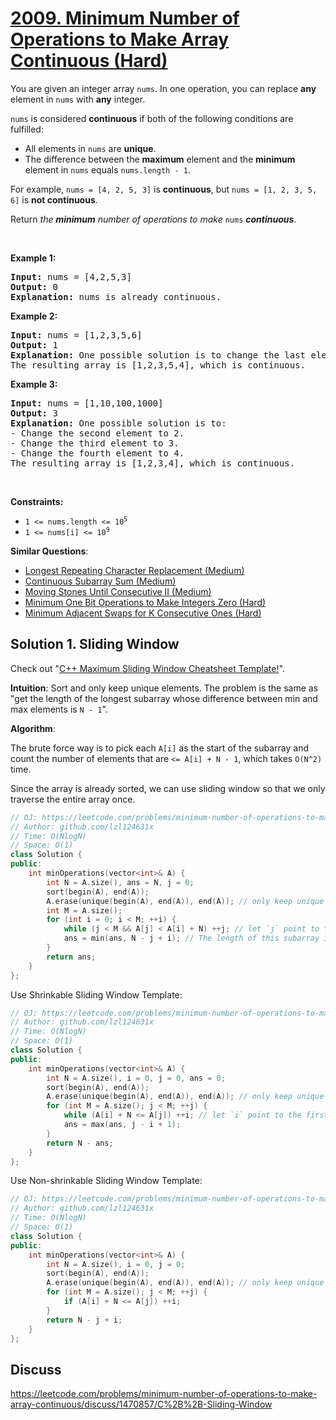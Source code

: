 # [2009. Minimum Number of Operations to Make Array Continuous (Hard)](https://leetcode.com/problems/minimum-number-of-operations-to-make-array-continuous/)

<p>You are given an integer array <code>nums</code>. In one operation, you can replace <strong>any</strong> element in <code>nums</code> with <strong>any</strong> integer.</p>

<p><code>nums</code> is considered <strong>continuous</strong> if both of the following conditions are fulfilled:</p>

<ul>
	<li>All elements in <code>nums</code> are <strong>unique</strong>.</li>
	<li>The difference between the <strong>maximum</strong> element and the <strong>minimum</strong> element in <code>nums</code> equals <code>nums.length - 1</code>.</li>
</ul>

<p>For example, <code>nums = [4, 2, 5, 3]</code> is <strong>continuous</strong>, but <code>nums = [1, 2, 3, 5, 6]</code> is <strong>not continuous</strong>.</p>

<p>Return <em>the <strong>minimum</strong> number of operations to make </em><code>nums</code><em> </em><strong><em>continuous</em></strong>.</p>

<p>&nbsp;</p>
<p><strong>Example 1:</strong></p>

<pre><strong>Input:</strong> nums = [4,2,5,3]
<strong>Output:</strong> 0
<strong>Explanation:</strong>&nbsp;nums is already continuous.
</pre>

<p><strong>Example 2:</strong></p>

<pre><strong>Input:</strong> nums = [1,2,3,5,6]
<strong>Output:</strong> 1
<strong>Explanation:</strong>&nbsp;One possible solution is to change the last element to 4.
The resulting array is [1,2,3,5,4], which is continuous.
</pre>

<p><strong>Example 3:</strong></p>

<pre><strong>Input:</strong> nums = [1,10,100,1000]
<strong>Output:</strong> 3
<strong>Explanation:</strong>&nbsp;One possible solution is to:
- Change the second element to 2.
- Change the third element to 3.
- Change the fourth element to 4.
The resulting array is [1,2,3,4], which is continuous.
</pre>

<p>&nbsp;</p>
<p><strong>Constraints:</strong></p>

<ul>
	<li><code>1 &lt;= nums.length &lt;= 10<sup>5</sup></code></li>
	<li><code>1 &lt;= nums[i] &lt;= 10<sup>9</sup></code></li>
</ul>


**Similar Questions**:
* [Longest Repeating Character Replacement (Medium)](https://leetcode.com/problems/longest-repeating-character-replacement/)
* [Continuous Subarray Sum (Medium)](https://leetcode.com/problems/continuous-subarray-sum/)
* [Moving Stones Until Consecutive II (Medium)](https://leetcode.com/problems/moving-stones-until-consecutive-ii/)
* [Minimum One Bit Operations to Make Integers Zero (Hard)](https://leetcode.com/problems/minimum-one-bit-operations-to-make-integers-zero/)
* [Minimum Adjacent Swaps for K Consecutive Ones (Hard)](https://leetcode.com/problems/minimum-adjacent-swaps-for-k-consecutive-ones/)

## Solution 1. Sliding Window

Check out "[C++ Maximum Sliding Window Cheatsheet Template!](https://leetcode.com/problems/frequency-of-the-most-frequent-element/discuss/1175088/C%2B%2B-Maximum-Sliding-Window-Cheatsheet-Template!)".

**Intuition**: Sort and only keep unique elements. The problem is the same as "get the length of the longest subarray whose difference between min and max elements is `N - 1`".

**Algorithm**:

The brute force way is to pick each `A[i]` as the start of the subarray and count the number of elements that are `<= A[i] + N - 1`, which takes `O(N^2)` time.

Since the array is already sorted, we can use sliding window so that we only traverse the entire array once.

```cpp
// OJ: https://leetcode.com/problems/minimum-number-of-operations-to-make-array-continuous/
// Author: github.com/lzl124631x
// Time: O(NlogN)
// Space: O(1)
class Solution {
public:
    int minOperations(vector<int>& A) {
        int N = A.size(), ans = N, j = 0;
        sort(begin(A), end(A));
        A.erase(unique(begin(A), end(A)), end(A)); // only keep unique elements
        int M = A.size();
        for (int i = 0; i < M; ++i) {
            while (j < M && A[j] < A[i] + N) ++j; // let `j` point to the first element that is out of range -- `>= A[i] + N`.
            ans = min(ans, N - j + i); // The length of this subarray is `j - i`. We need to replace `N - j + i` elements to make it continuous.
        }
        return ans;
    }
};
```

Use Shrinkable Sliding Window Template: 

```cpp
// OJ: https://leetcode.com/problems/minimum-number-of-operations-to-make-array-continuous/
// Author: github.com/lzl124631x
// Time: O(NlogN)
// Space: O(1)
class Solution {
public:
    int minOperations(vector<int>& A) {
        int N = A.size(), i = 0, j = 0, ans = 0;
        sort(begin(A), end(A));
        A.erase(unique(begin(A), end(A)), end(A)); // only keep unique elements
        for (int M = A.size(); j < M; ++j) {
            while (A[i] + N <= A[j]) ++i; // let `i` point to the first element that is in range -- `A[i] + N > A[j]`
            ans = max(ans, j - i + 1);
        }
        return N - ans;
    }
};
```

Use Non-shrinkable Sliding Window Template:

```cpp
// OJ: https://leetcode.com/problems/minimum-number-of-operations-to-make-array-continuous/
// Author: github.com/lzl124631x
// Time: O(NlogN)
// Space: O(1)
class Solution {
public:
    int minOperations(vector<int>& A) {
        int N = A.size(), i = 0, j = 0;
        sort(begin(A), end(A));
        A.erase(unique(begin(A), end(A)), end(A)); // only keep unique elements
        for (int M = A.size(); j < M; ++j) {
            if (A[i] + N <= A[j]) ++i;
        }
        return N - j + i;
    }
};
```

## Discuss

https://leetcode.com/problems/minimum-number-of-operations-to-make-array-continuous/discuss/1470857/C%2B%2B-Sliding-Window
